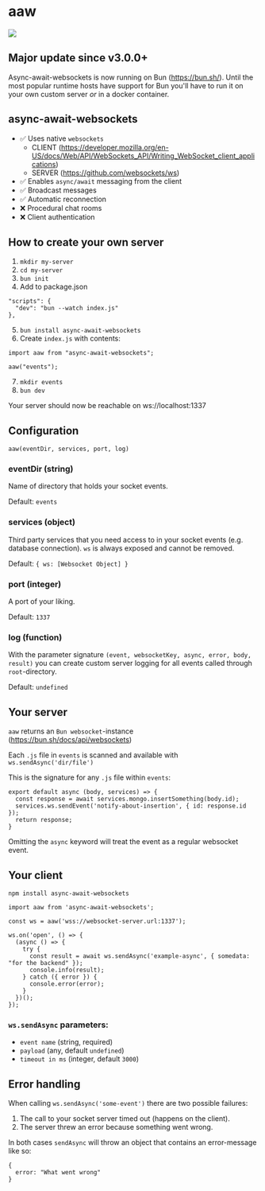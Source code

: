 # aaw

![](https://wallpaperaccess.com/full/374183.jpg)

## Major update since v3.0.0+

Async-await-websockets is now running on Bun (https://bun.sh/). Until the most popular runtime hosts have support for Bun you'll have to run it on your own custom server _or_ in a docker container.

## async-await-websockets

- ✅ Uses native `websockets`
  - CLIENT (https://developer.mozilla.org/en-US/docs/Web/API/WebSockets_API/Writing_WebSocket_client_applications)
  - SERVER (https://github.com/websockets/ws)
- ✅ Enables `async/await` messaging from the client
- ✅ Broadcast messages
- ✅ Automatic reconnection
- ❌ Procedural chat rooms
- ❌ Client authentication

## How to create your own server

1. `mkdir my-server`
2. `cd my-server`
3. `bun init`
4. Add to package.json

```
"scripts": {
  "dev": "bun --watch index.js"
},
```

5. `bun install async-await-websockets`
6. Create `index.js` with contents:

```
import aaw from "async-await-websockets";

aaw("events");
```

7. `mkdir events`
8. `bun dev`

Your server should now be reachable on ws://localhost:1337

## Configuration

`aaw(eventDir, services, port, log)`

### eventDir (string)

Name of directory that holds your socket events.

Default: `events`

### services (object)

Third party services that you need access to in your socket events (e.g. database connection). `ws` is always exposed and cannot be removed.

Default: `{ ws: [Websocket Object] }`

### port (integer)

A port of your liking.

Default: `1337`

### log (function)

With the parameter signature `(event, websocketKey, async, error, body, result)` you can create custom server logging for all events called through `root`-directory.

Default: `undefined`

## Your server

`aaw` returns an `Bun websocket`-instance (https://bun.sh/docs/api/websockets)

Each `.js` file in `events` is scanned and available with `ws.sendAsync('dir/file')`

This is the signature for any `.js` file within `events`:

```
export default async (body, services) => {
  const response = await services.mongo.insertSomething(body.id);
  services.ws.sendEvent('notify-about-insertion', { id: response.id });
  return response;
}
```

Omitting the `async` keyword will treat the event as a regular websocket event.

## Your client

`npm install async-await-websockets`

```
import aaw from 'async-await-websockets';

const ws = aaw('wss://websocket-server.url:1337');

ws.on('open', () => {
  (async () => {
    try {
      const result = await ws.sendAsync('example-async', { somedata: "for the backend" });
      console.info(result);
    } catch ({ error }) {
      console.error(error);
    }
  })();
});
```

### `ws.sendAsync` parameters:

- `event name` (string, required)
- `payload` (any, default `undefined`)
- `timeout in ms` (integer, default `3000`)

## Error handling

When calling `ws.sendAsync('some-event')` there are two possible failures:

1. The call to your socket server timed out (happens on the client).
2. The server threw an error because something went wrong.

In both cases `sendAsync` will throw an object that contains an error-message like so:

```
{
  error: "What went wrong"
}
```
